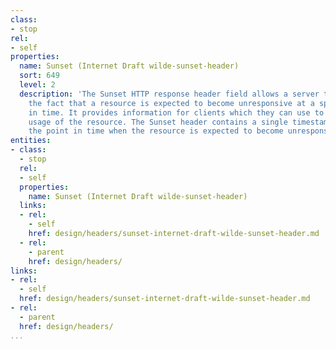 ```yaml
---
class:
- stop
rel:
- self
properties:
  name: Sunset (Internet Draft wilde-sunset-header)
  sort: 649
  level: 2
  description: 'The Sunset HTTP response header field allows a server to communicate
    the fact that a resource is expected to become unresponsive at a specific point
    in time. It provides information for clients which they can use to control their
    usage of the resource. The Sunset header contains a single timestamp which advertises
    the point in time when the resource is expected to become unresponsive. '
entities:
- class:
  - stop
  rel:
  - self
  properties:
    name: Sunset (Internet Draft wilde-sunset-header)
  links:
  - rel:
    - self
    href: design/headers/sunset-internet-draft-wilde-sunset-header.md
  - rel:
    - parent
    href: design/headers/
links:
- rel:
  - self
  href: design/headers/sunset-internet-draft-wilde-sunset-header.md
- rel:
  - parent
  href: design/headers/
...
```


